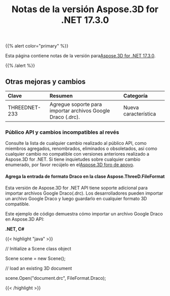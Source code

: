 ﻿---
title: Notas de la versión Aspose.3D for .NET 17.3.0
type: docs
weight: 100
url: /es/net/aspose-3d-for-net-17-3-0-release-notes/
---
{{% alert color="primary" %}} 

Esta página contiene notas de la versión para[Aspose.3D for .NET 17.3.0](https://www.nuget.org/packages/Aspose.3D/17.3.0).

{{% /alert %}} 
## **Otras mejoras y cambios**

|**Clave**|**Resumen**|**Categoría**|
|:- |:- |:- |
|THREEDNET-233|Agregue soporte para importar archivos Google Draco (.drc).|Nueva característica|
### **Público API y cambios incompatibles al revés**
Consulte la lista de cualquier cambio realizado al público API, como miembros agregados, renombrados, eliminados o obsoletados, así como cualquier cambio no compatible con versiones anteriores realizado a Aspose.3D for .NET. Si tiene inquietudes sobre cualquier cambio enumerado, por favor recújelo en el[Aspose.3D foro de apoyo](https://forum.aspose.com/c/3d/18).
#### **Agrega la entrada de formato Draco en la clase Aspose.ThreeD.FileFormat**
Esta versión de Aspose.3D for .NET API tiene soporte adicional para importar archivos Google Draco(.drc). Los desarrolladores pueden importar un archivo Google Draco y luego guardarlo en cualquier formato 3D compatible.

Este ejemplo de código demuestra cómo importar un archivo Google Draco en Aspose.3D API:

**.NET, C#**

{{< highlight "java" >}}

 // Initialize a Scene class object

Scene scene = new Scene();

// load an existing 3D document

scene.Open("document.drc", FileFormat.Draco);

{{< /highlight >}}

